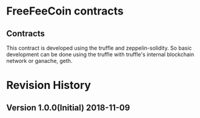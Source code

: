 # FreeFeeCoin contracts

## Contracts

This contract is developed using the truffle and zeppelin-solidity. So basic development can be done using the truffle with truffle's internal blockchain network or ganache, geth.

# Revision History

## Version 1.0.0(Initial) 2018-11-09
